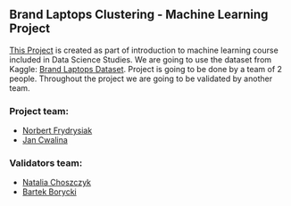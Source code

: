 ## Brand Laptops Clustering - Machine Learning Project
[This Project](https://github.com/fantasy2fry/brand-laptops-clustering-ml) is created as part of introduction to machine learning course included in Data Science Studies. We are going to use the dataset from Kaggle: [Brand Laptops Dataset](https://www.kaggle.com/datasets/bhavikjikadara/brand-laptops-dataset?resource=download). Project is going to be done by a team of 2 people. Throughout the project we are going to be validated by another team.


### Project team:
- [Norbert Frydrysiak](https://github.com/fantasy2fry)
- [Jan Cwalina](https://github.com/Janusz99bis)

### Validators team:
- [Natalia Choszczyk](https://github.com/nataliachoszczyk)
- [Bartek Borycki](https://github.com/Bartekb3)
